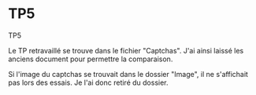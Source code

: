 # TP5
TP5

Le TP retravaillé se trouve dans le fichier "Captchas".
J'ai ainsi laissé les anciens document pour permettre la comparaison.

Si l'image du captchas se trouvait dans le dossier "Image", il ne s'affichait pas lors des essais. Je l'ai donc retiré du dossier.


